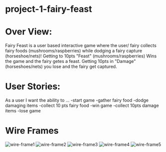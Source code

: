 # project-1-fairy-feast

# Over View:
Fairy Feast is a user based interactive game where the user/ fairy collects fairy foods (mushrooms/raspberries) while dodging a fairy capture (horseshoe/nets)! Getting to 10pts "Feast" (mushrooms/raspberries) Wins the game and the fairy getes a feast. Getting 10pts in "Damage" (horseshoes/nets) you lose and the fairy get captured. 


# User Stories:
As a user I want the ability to ...
-start game
-gather fairy food
-dodge damaging items 
-collect 10 pts fairy food
-win game
-collect 10pts damage items 
-lose game

# 
# Wire Frames
![wire-frame1](fairy-wf1.jpg)
![wire-frame2](fairy-wf2.jpg)
![wire-frame3](fairy-wf3.jpg)
![wire-frame4](fairy-wf4.jpg)
![wire-frame5](fairy-wf5.jpg)